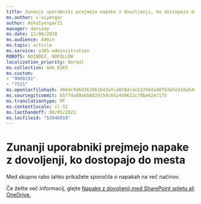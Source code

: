 ```yaml
---
title: Zunanji uporabniki prejmejo napake z dovoljenji, ko dostopajo do mesta
ms.author: v-aiyengar
author: AshaIyengar21
manager: dansimp
ms.date: 12/08/2020
ms.audience: Admin
ms.topic: article
ms.service: o365-administration
ROBOTS: NOINDEX, NOFOLLOW
localization_priority: Normal
ms.collection: Adm_O365
ms.custom:
- "9000191"
- "7521"
ms.openlocfilehash: d944c9d6d362861b43afca0f8dcdcb2294da48fb3d7e31da54e2f3b2dae18e42
ms.sourcegitcommit: b5f7da89a650d2915dc652449623c78be6247175
ms.translationtype: MT
ms.contentlocale: sl-SI
ms.lasthandoff: 08/05/2021
ms.locfileid: "53946019"
---
```

# <a name="external-users-receive-permission-errors-when-accessing-a-site"></a>Zunanji uporabniki prejmejo napake z dovoljenji, ko dostopajo do mesta

Med skupno rabo lahko prikažete sporočila o napakah na več načinov. 

Če želite več informacij, glejte [Napake z dovoljenji med SharePoint spletu ali OneDrive.](https://docs.microsoft.com/sharepoint/troubleshoot/administration/access-denied-or-need-permission-error-sharepoint-online-or-onedrive-for-business)